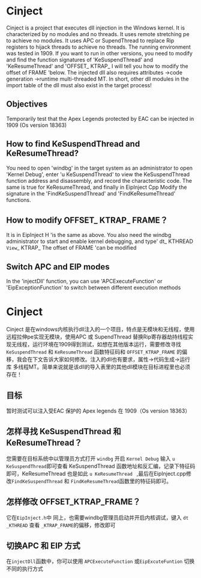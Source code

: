 # Cinject

Cinject is a project that executes dll injection in the Windows kernel. It is characterized by no modules and no threads. It uses remote stretching pe to achieve no modules. It uses APC or SupendThread to replace Rip registers to hijack threads to achieve no threads. The running environment was tested in 1909. If you want to run in other versions, you need to modify and find the function signatures of 'KeSuspendThread' and 'KeResumeThread' and 'OFFSET_ KTRAP_ I will tell you how to modify the offset of FRAME 'below. The injected dll also requires attributes ->code generation ->runtime multi-threaded MT. In short, other dll modules in the import table of the dll must also exist in the target process!



## Objectives

Temporarily test that the Apex Legends protected by EAC can be injected in 1909 (Os version 18363)



## How to find KeSuspendThread and KeResumeThread?

You need to open 'windbg' in the target system as an administrator to open 'Kernel Debug', enter 'u KeSuspendThread' to view the KeSuspendThread function address and disassembly, and record the characteristic code. The same is true for KeResumeThread, and finally in EipInject Cpp Modify the signature in the 'FindKeSuspendThread' and 'FindKeResumeThread' functions.



## How to modify OFFSET_ KTRAP_ FRAME？

It is in EipInject H 'is the same as above. You also need the windbg administrator to start and enable kernel debugging, and type' dt_ KTHREAD ` View`_ KTRAP_ The offset of FRAME 'can be modified



## Switch APC and EIP modes

In the 'injectDll' function, you can use 'APCExecuteFunction' or 'EipExceptionFunction' to switch between different execution methods

# Cinject
Cinject 是在windows内核执行dll注入的一个项目，特点是无模块和无线程，使用远程拉伸pe实现无模块，使用APC 或 SupendThread 替换Rip寄存器劫持线程实现无线程，运行环境在1909得到测试，如想在其他版本运行，需要修改寻找  `KeSuspendThread` 和 `KeResumeThread` 函数特征码和 `OFFSET_KTRAP_FRAME` 的偏移，我会在下文告诉大家如何修改。注入的dll也有要求，属性->代码生成->运行库 多线程MT。简单来说就是该dll的导入表里的其他dll模块在目标进程里也必须存在！

## 目标
暂时测试可以注入受EAC 保护的 Apex legends 在 1909（Os version 18363）

## 怎样寻找 KeSuspendThread 和 KeResumeThread？
您需要在目标系统中以管理员方式打开 `windbg` 开启 `Kernel Debug` 输入 ` u KeSuspendThread `即可查看 KeSuspendThread 函数地址和反汇编，记录下特征码即可，KeResumeThread 也是如此 `u KeResumeThread ` ,最后在EipInject.cpp修改`FindKeSuspendThread` 和 `FindKeResumeThread`函数里的特征码即可。

## 怎样修改 OFFSET_KTRAP_FRAME？
它在` EipInject.h `中 同上，也需要windbg管理员启动并开启内核调试，键入 `dt _KTHREAD` 查看 `_KTRAP_FRAME`的偏移，修改即可

## 切换APC 和 EIP 方式
在` injectDll `函数中，你可以使用 `APCExecuteFunction` 或`EipExcuteFuntion` 切换不同的执行方式
